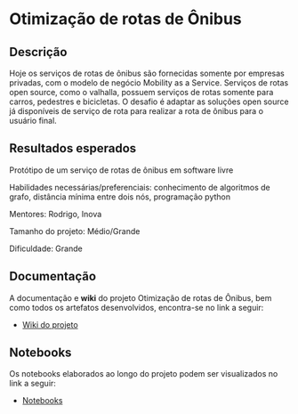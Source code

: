 # Otimização de rotas de Ônibus

## Descrição

Hoje os serviços de rotas de ônibus são fornecidas somente por empresas privadas, com o modelo de negócio Mobility as a Service. Serviços de rotas open source, como o valhalla, possuem serviços de rotas somente para carros, pedestres e bicicletas. O desafio é adaptar as soluções open source já disponíveis de serviço de rota para realizar a rota de ônibus para o usuário final.

## Resultados esperados
Protótipo de um serviço de rotas de ônibus em software livre

Habilidades necessárias/preferenciais: conhecimento de algoritmos de grafo, distância mínima entre dois nós, programação python

Mentores: Rodrigo, Inova

Tamanho do projeto: Médio/Grande

Dificuldade: Grande

## Documentação 

A documentação e **wiki** do projeto Otimização de rotas de Ônibus, bem como todos os artefatos desenvolvidos, encontra-se no link a seguir:

- [Wiki do projeto](https://residenciaticbrisa.github.io/02_RotaOnibus/)

## Notebooks

Os notebooks elaborados ao longo do projeto podem ser visualizados no link a seguir:

- [Notebooks](https://github.com/ResidenciaTICBrisa/02_RotaOnibus/tree/main/docs/Notebooks)

<!-- ### Tecnologia

A geração do site estático é realizada utilizando o [docsify](https://docsify.js.org/).

```shell
"Docsify generates your documentation website on the fly. Unlike GitBook, it does not generate static html files. Instead, it smartly loads and parses your Markdown files and displays them as a website. To start using it, all you need to do is create an index.html and deploy it on GitHub Pages."
```

### Instalando o docsify

Execute o comando:

```shell
npm i docsify-cli -g
```

### Executando localmente

Para iniciar o site localmente, utilize o comando:

```shell
docsify serve ./docs
``` -->